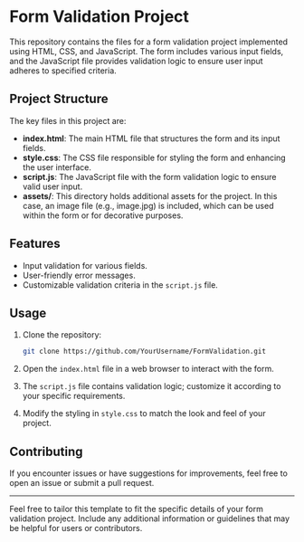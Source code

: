 # Form Validation Project

This repository contains the files for a form validation project implemented using HTML, CSS, and JavaScript. The form includes various input fields, and the JavaScript file provides validation logic to ensure user input adheres to specified criteria.

## Project Structure

The key files in this project are:

- **index.html**: The main HTML file that structures the form and its input fields.
- **style.css**: The CSS file responsible for styling the form and enhancing the user interface.
- **script.js**: The JavaScript file with the form validation logic to ensure valid user input.
- **assets/**: This directory holds additional assets for the project. In this case, an image file (e.g., image.jpg) is included, which can be used within the form or for decorative purposes.

## Features

- Input validation for various fields.
- User-friendly error messages.
- Customizable validation criteria in the `script.js` file.

## Usage

1. Clone the repository:

   ```bash
   git clone https://github.com/YourUsername/FormValidation.git
   ```

2. Open the `index.html` file in a web browser to interact with the form.

3. The `script.js` file contains validation logic; customize it according to your specific requirements.

4. Modify the styling in `style.css` to match the look and feel of your project.

## Contributing

If you encounter issues or have suggestions for improvements, feel free to open an issue or submit a pull request.

---

Feel free to tailor this template to fit the specific details of your form validation project. Include any additional information or guidelines that may be helpful for users or contributors.
